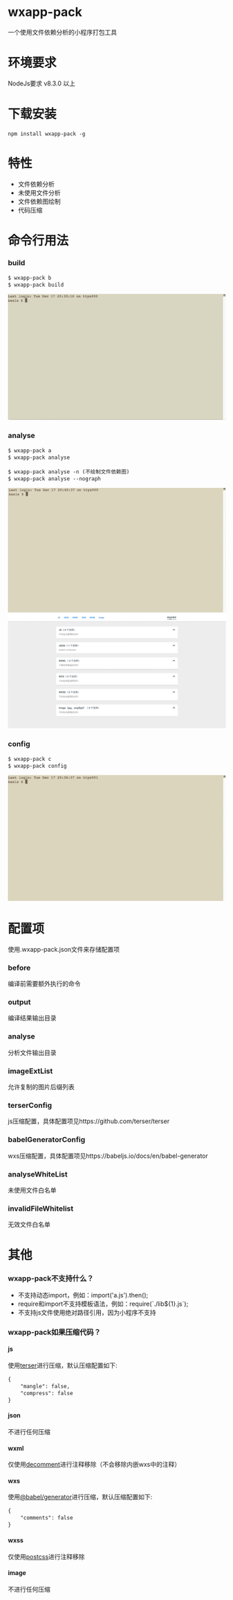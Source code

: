 # wxapp-pack
一个使用文件依赖分析的小程序打包工具
# 环境要求
NodeJs要求 v8.3.0 以上
# 下载安装
```
npm install wxapp-pack -g
```
# 特性
* 文件依赖分析
* 未使用文件分析
* 文件依赖图绘制
* 代码压缩
# 命令行用法
### build
```
$ wxapp-pack b
$ wxapp-pack build
```
![blockchain](https://raw.githubusercontent.com/Ke1992/wxapp-pack/master/docs/assets/build.gif "build")
### analyse
```
$ wxapp-pack a
$ wxapp-pack analyse

$ wxapp-pack analyse -n (不绘制文件依赖图)
$ wxapp-pack analyse --nograph
```
![blockchain](https://raw.githubusercontent.com/Ke1992/wxapp-pack/master/docs/assets/analyse.gif "build")
![blockchain](https://raw.githubusercontent.com/Ke1992/wxapp-pack/master/docs/assets/browser.gif "browser")
### config
```
$ wxapp-pack c
$ wxapp-pack config
```
![blockchain](https://raw.githubusercontent.com/Ke1992/wxapp-pack/master/docs/assets/config.gif "build")
# 配置项
使用.wxapp-pack.json文件来存储配置项
### before
编译前需要额外执行的命令
### output
编译结果输出目录
### analyse
分析文件输出目录
### imageExtList
允许复制的图片后缀列表
### terserConfig
js压缩配置，具体配置项见https://github.com/terser/terser
### babelGeneratorConfig
wxs压缩配置，具体配置项见https://babeljs.io/docs/en/babel-generator
### analyseWhiteList
未使用文件白名单
### invalidFileWhitelist
无效文件白名单
# 其他
### wxapp-pack不支持什么？
* 不支持动态import，例如：import('a.js').then();
* require和import不支持模板语法，例如：require(\`./lib${1}.js\`);
* 不支持js文件使用绝对路径引用，因为小程序不支持
### wxapp-pack如果压缩代码？
#### js
使用[terser](https://github.com/terser/terser)进行压缩，默认压缩配置如下: 
```
{
    "mangle": false,
    "compress": false
}
```
#### json
不进行任何压缩
#### wxml
仅使用[decomment](https://github.com/vitaly-t/decomment)进行注释移除（不会移除内嵌wxs中的注释）
#### wxs
使用[@babel/generator](https://babeljs.io/docs/en/babel-generator)进行压缩，默认压缩配置如下:
```
{
    "comments": false
}
```
#### wxss
仅使用[postcss](https://postcss.org/)进行注释移除
#### image
不进行任何压缩
